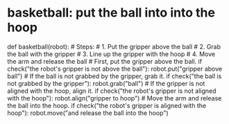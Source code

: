 # basketball: put the ball into into the hoop
def basketball(robot):
    # Steps:
    #  1. Put the gripper above the ball
    #  2. Grab the ball with the gripper
    #  3. Line up the gripper with the hoop
    #  4. Move the arm and release the ball
    # First, put the gripper above the ball.
    if check("the robot's gripper is not above the ball"):
        robot.put("gripper above ball")
    # If the ball is not grabbed by the gripper, grab it.
    if check("the ball is not grabbed by the gripper"):
        robot.grab("ball")
    # If the gripper is not aligned with the hoop, align it.
    if check("the robot's gripper is not aligned with the hoop"):
        robot.align("gripper to hoop")
    # Move the arm and release the ball into the hoop.
    if check("the robot's gripper is aligned with the hoop"):
        robot.move("and release the ball into the hoop")